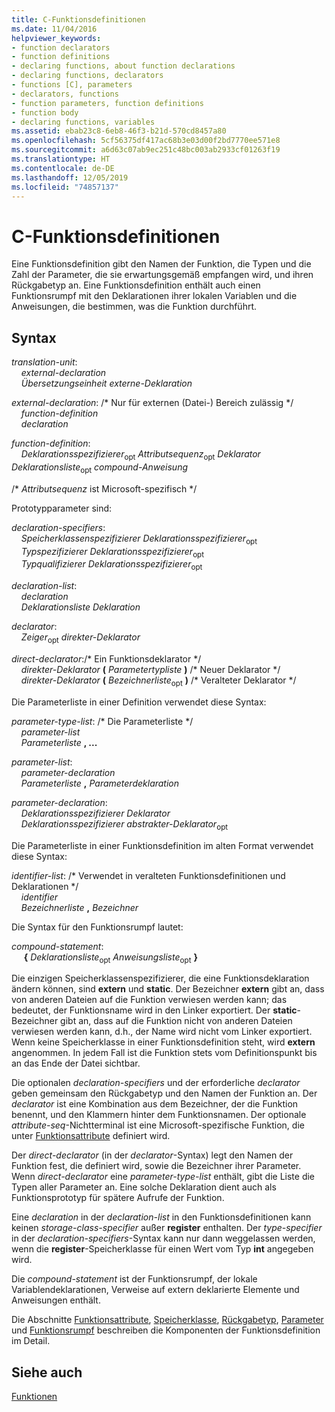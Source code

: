 ```yaml
---
title: C-Funktionsdefinitionen
ms.date: 11/04/2016
helpviewer_keywords:
- function declarators
- function definitions
- declaring functions, about function declarations
- declaring functions, declarators
- functions [C], parameters
- declarators, functions
- function parameters, function definitions
- function body
- declaring functions, variables
ms.assetid: ebab23c8-6eb8-46f3-b21d-570cd8457a80
ms.openlocfilehash: 5cf56375df417ac68b3e03d00f2bd7770ee571e8
ms.sourcegitcommit: a6d63c07ab9ec251c48bc003ab2933cf01263f19
ms.translationtype: HT
ms.contentlocale: de-DE
ms.lasthandoff: 12/05/2019
ms.locfileid: "74857137"
---
```

# <a name="c-function-definitions"></a>C-Funktionsdefinitionen

Eine Funktionsdefinition gibt den Namen der Funktion, die Typen und die Zahl der Parameter, die sie erwartungsgemäß empfangen wird, und ihren Rückgabetyp an. Eine Funktionsdefinition enthält auch einen Funktionsrumpf mit den Deklarationen ihrer lokalen Variablen und die Anweisungen, die bestimmen, was die Funktion durchführt.

## <a name="syntax"></a>Syntax

*translation-unit*:<br/>
&nbsp;&nbsp;&nbsp;&nbsp;*external-declaration* <br/>
&nbsp;&nbsp;&nbsp;&nbsp;*Übersetzungseinheit* *externe-Deklaration*

*external-declaration*: /\* Nur für externen (Datei-) Bereich zulässig \*/<br/>
&nbsp;&nbsp;&nbsp;&nbsp;*function-definition*<br/>
&nbsp;&nbsp;&nbsp;&nbsp;*declaration*

*function-definition*:<br/>
&nbsp;&nbsp;&nbsp;&nbsp;*Deklarationsspezifizierer*<sub>opt</sub> *Attributsequenz*<sub>opt</sub> *Deklarator* *Deklarationsliste*<sub>opt</sub> *compound-Anweisung*

/\* *Attributsequenz* ist Microsoft-spezifisch \*/

Prototypparameter sind:

*declaration-specifiers*:<br/>
&nbsp;&nbsp;&nbsp;&nbsp;*Speicherklassenspezifizierer* *Deklarationsspezifizierer*<sub>opt</sub> <br/>
&nbsp;&nbsp;&nbsp;&nbsp;*Typspezifizierer* *Deklarationsspezifizierer*<sub>opt</sub><br/>
&nbsp;&nbsp;&nbsp;&nbsp;*Typqualifizierer* *Deklarationsspezifizierer*<sub>opt</sub>

*declaration-list*:<br/>
&nbsp;&nbsp;&nbsp;&nbsp;*declaration*<br/>
&nbsp;&nbsp;&nbsp;&nbsp;*Deklarationsliste* *Deklaration*

*declarator*:<br/>
&nbsp;&nbsp;&nbsp;&nbsp;*Zeiger*<sub>opt</sub> *direkter-Deklarator*

*direct-declarator*:/\* Ein Funktionsdeklarator \*/<br/>
&nbsp;&nbsp;&nbsp;&nbsp;*direkter-Deklarator*  **(**  *Parametertypliste*  **)**  /\* Neuer Deklarator \*/<br/>
&nbsp;&nbsp;&nbsp;&nbsp;*direkter-Deklarator*  **(**  *Bezeichnerliste*<sub>opt</sub> **)**  /\* Veralteter Deklarator \*/

Die Parameterliste in einer Definition verwendet diese Syntax:

*parameter-type-list*: /\* Die Parameterliste \*/<br/>
&nbsp;&nbsp;&nbsp;&nbsp;*parameter-list* <br/>
&nbsp;&nbsp;&nbsp;&nbsp;*Parameterliste* **, ...**

*parameter-list*:<br/>
&nbsp;&nbsp;&nbsp;&nbsp;*parameter-declaration*<br/>
&nbsp;&nbsp;&nbsp;&nbsp;*Parameterliste* **,**  *Parameterdeklaration*

*parameter-declaration*:<br/>
&nbsp;&nbsp;&nbsp;&nbsp;*Deklarationsspezifizierer* *Deklarator*<br/>
&nbsp;&nbsp;&nbsp;&nbsp;*Deklarationsspezifizierer* *abstrakter-Deklarator*<sub>opt</sub>

Die Parameterliste in einer Funktionsdefinition im alten Format verwendet diese Syntax:

*identifier-list*: /\* Verwendet in veralteten Funktionsdefinitionen und Deklarationen \*/<br/>
&nbsp;&nbsp;&nbsp;&nbsp;*identifier*<br/>
&nbsp;&nbsp;&nbsp;&nbsp;*Bezeichnerliste* **,**  *Bezeichner*

Die Syntax für den Funktionsrumpf lautet:

*compound-statement*:<br/>
&nbsp;&nbsp;&nbsp;&nbsp; **{** *Deklarationsliste*<sub>opt</sub> *Anweisungsliste*<sub>opt</sub> **}**

Die einzigen Speicherklassenspezifizierer, die eine Funktionsdeklaration ändern können, sind **extern** und **static**. Der Bezeichner **extern** gibt an, dass von anderen Dateien auf die Funktion verwiesen werden kann; das bedeutet, der Funktionsname wird in den Linker exportiert. Der **static**-Bezeichner gibt an, dass auf die Funktion nicht von anderen Dateien verwiesen werden kann, d.h., der Name wird nicht vom Linker exportiert. Wenn keine Speicherklasse in einer Funktionsdefinition steht, wird **extern** angenommen. In jedem Fall ist die Funktion stets vom Definitionspunkt bis an das Ende der Datei sichtbar.

Die optionalen *declaration-specifiers* und der erforderliche *declarator* geben gemeinsam den Rückgabetyp und den Namen der Funktion an. Der *declarator* ist eine Kombination aus dem Bezeichner, der die Funktion benennt, und den Klammern hinter dem Funktionsnamen. Der optionale *attribute-seq*-Nichtterminal ist eine Microsoft-spezifische Funktion, die unter [Funktionsattribute](../c-language/function-attributes.md) definiert wird.

Der *direct-declarator* (in der *declarator*-Syntax) legt den Namen der Funktion fest, die definiert wird, sowie die Bezeichner ihrer Parameter. Wenn *direct-declarator* eine *parameter-type-list* enthält, gibt die Liste die Typen aller Parameter an. Eine solche Deklaration dient auch als Funktionsprototyp für spätere Aufrufe der Funktion.

Eine *declaration* in der *declaration-list* in den Funktionsdefinitionen kann keinen *storage-class-specifier* außer **register** enthalten. Der *type-specifier* in der *declaration-specifiers*-Syntax kann nur dann weggelassen werden, wenn die **register**-Speicherklasse für einen Wert vom Typ **int** angegeben wird.

Die *compound-statement* ist der Funktionsrumpf, der lokale Variablendeklarationen, Verweise auf extern deklarierte Elemente und Anweisungen enthält.

Die Abschnitte [Funktionsattribute](../c-language/function-attributes.md), [Speicherklasse](../c-language/storage-class.md), [Rückgabetyp](../c-language/return-type.md), [Parameter](../c-language/parameters.md) und [Funktionsrumpf](../c-language/function-body.md) beschreiben die Komponenten der Funktionsdefinition im Detail.

## <a name="see-also"></a>Siehe auch

[Funktionen](../c-language/functions-c.md)
